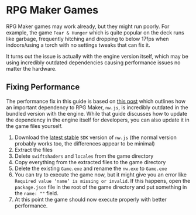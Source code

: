 # RPG Maker Games

RPG Maker games may work already, but they might run poorly. For example, the game `Fear & Hunger` which is quite popular on the deck runs like garbage, frequently hitching and dropping to below 17fps when indoors/using a torch with no settings tweaks that can fix it.

It turns out the issue is actually with the engine version itself, which may be using incredibly outdated dependencies causing performance issues no matter the hardware.

## Fixing Performance

The performance fix in this guide is based on [this post](https://forums.rpgmakerweb.com/index.php?threads/how-to-update-nw-js-to-dramatically-improve-game-performance.131620/) which outlines how an important dependency to RPG Maker, `nw.js`, is incredibly outdated in the bundled version with the engine. While that guide discusses how to update the dependency in the engine itself for developers, you can also update it in the game files yourself.

1. Download the [latest stable](https://nwjs.io/downloads/) `SDK` version of `nw.js` (the normal version probably works too, the differences appear to be minimal)
1. Extract the files
1. Delete `swiftshaders` and `locales` from the game directory
1. Copy everything from the extracted files to the game directory
1. Delete the existing `Game.exe` and rename the `nw.exe` to `Game.exe`
1. You can try to execute the game now, but it might give you an error like `Required value ‘name’ is missing or invalid`. If this happens, open the `package.json` file in the root of the game directory and put something in the `name: ""` field.
1. At this point the game should now execute properly with better performance.
